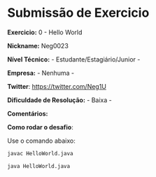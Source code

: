 # Submissão de Exercicio

**Exercicio:** 0 - Hello World

**Nickname:** Neg0023

**Nível Técnico:** - Estudante/Estagiário/Junior -

**Empresa:** - Nenhuma -

**Twitter**: https://twitter.com/Neg1U

**Dificuldade de Resolução:** - Baixa -

**Comentários:** 

**Como rodar o desafio**: 

Use o comando abaixo: 
```bash
javac HelloWorld.java
```
```bash
java HelloWorld.java
```